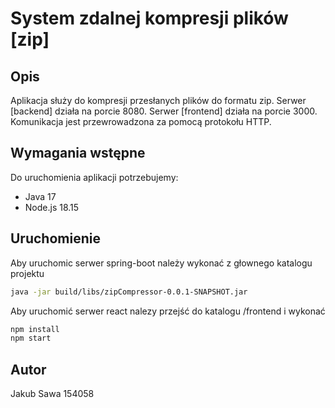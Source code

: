 # System zdalnej kompresji plików [zip]

## Opis

Aplikacja służy do kompresji przesłanych plików do formatu zip.
Serwer [backend] działa na porcie 8080.
Serwer [frontend] działa na porcie 3000.
Komunikacja jest przewrowadzona za pomocą protokołu HTTP.

## Wymagania wstępne

Do uruchomienia aplikacji potrzebujemy:
- Java 17
- Node.js 18.15

## Uruchomienie

Aby uruchomic serwer spring-boot należy wykonać z głownego katalogu projektu
```bash
java -jar build/libs/zipCompressor-0.0.1-SNAPSHOT.jar
```

Aby uruchomić serwer react nalezy przejść do katalogu /frontend i wykonać
```bash
npm install
npm start
```

## Autor

Jakub Sawa 154058
